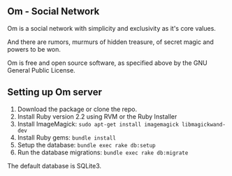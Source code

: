 ## Om - Social Network

Om is a social network with simplicity and exclusivity as it's core values.

And there are rumors, murmurs of hidden treasure, of secret magic and powers to be won.

Om is free and open source software, as specified above by the GNU General Public License.

## Setting up Om server

1. Download the package or clone the repo.
2. Install Ruby version 2.2 using RVM or the Ruby Installer
3. Install ImageMagick: `sudo apt-get install imagemagick libmagickwand-dev`
4. Install Ruby gems: `bundle install`
5. Setup the database: `bundle exec rake db:setup`
6. Run the database migrations: `bundle exec rake db:migrate`

The default database is SQLite3.
